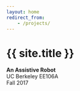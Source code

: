 ```yaml
---
layout: home
redirect_from:
    - /projects/
---
```


# {{ site.title }}
**An Assistive Robot**
<br />
UC Berkeley EE106A
<br />
Fall 2017


